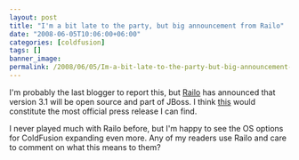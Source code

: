 ```yaml
---
layout: post
title: "I'm a bit late to the party, but big announcement from Railo"
date: "2008-06-05T10:06:00+06:00"
categories: [coldfusion]
tags: []
banner_image: 
permalink: /2008/06/05/Im-a-bit-late-to-the-party-but-big-announcement-from-Railo
---
```


I'm probably the last blogger to report this, but <a href="http://www.railo-technologies.com/en/index.cfm">Railo</a> has announced that version 3.1 will be open source and part of JBoss. I think <a href="http://www.jboss.org/railo/">this</a> would constitute the most official press release I can find. 

I never played much with Railo before, but I'm happy to see the OS options for ColdFusion expanding even more. Any of my readers use Railo and care to comment on what this means to them?